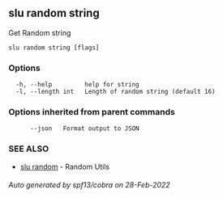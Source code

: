 ## slu random string

Get Random string

```
slu random string [flags]
```

### Options

```
  -h, --help         help for string
  -l, --length int   Length of random string (default 16)
```

### Options inherited from parent commands

```
      --json   Format output to JSON
```

### SEE ALSO

* [slu random](slu_random.md)	 - Random Utils

###### Auto generated by spf13/cobra on 28-Feb-2022
